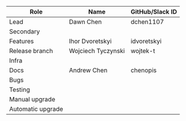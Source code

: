 |  **Role** | **Name** | **GitHub/Slack ID** |
|  ------ | ------ | ------ |
|  Lead | Dawn Chen| dchen1107|
|  Secondary || |
|  Features |Ihor Dvoretskyi|idvoretskyi|
|  Release branch |Wojciech Tyczynski|wojtek-t|
|  Infra | | |
|  Docs |Andrew Chen| chenopis|
|  Bugs | | |
|  Testing | | |
|  Manual upgrade | | |
|  Automatic upgrade | | |
